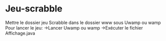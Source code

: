 # Jeu-scrabble 
Mettre le dossier jeu Scrabble dans le dossier www sous Uwamp ou wamp
Pour lancer le jeu:
->Lancer Uwamp ou wamp
->Exécuter le fichier Affichage.java  
